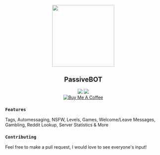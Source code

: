 <p align="center">
   <img src="https://cdn.discordapp.com/avatars/430837105690673152/e6d87d2b890d3137797e41177103e4e1.png?size=128" width="200" />
<h2 align="center">PassiveBOT</h2>
<p align="center">
   <a href="https://discord.me/passive"><img src="https://img.shields.io/badge/Invite-PassiveModding-7289DA.svg?longCache=true&style=flat-square&logo=discord"/></a>
   <a href="https://discordapp.com/oauth2/authorize?client_id=500791347356237828&scope=bot&permissions=2146958591"><img src="https://img.shields.io/badge/Invite-PassiveBOT-7289DA.svg?longCache=true&style=flat-square&logo=discord"/></a>
   <br/>
   <a href="https://www.buymeacoffee.com/Passive" target="_blank"><img src="https://www.buymeacoffee.com/assets/img/custom_images/black_img.png" alt="Buy Me A Coffee" style="height: auto !important;width: auto !important;" ></a>
</p>
</p>

### `Features`
Tags, Automessaging, NSFW, Levels, Games, Welcome/Leave Messages, Gambling, Reddit Lookup, Server Statistics & More
### `Contributing`
Feel free to make a pull request, I would love to see everyone's input!
